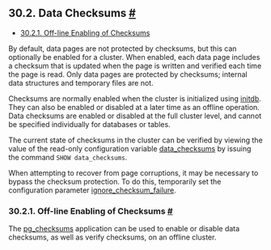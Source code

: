 ## 30.2. Data Checksums [#](#CHECKSUMS)

* [30.2.1. Off-line Enabling of Checksums](checksums#CHECKSUMS-OFFLINE-ENABLE-DISABLE)

By default, data pages are not protected by checksums, but this can optionally be enabled for a cluster. When enabled, each data page includes a checksum that is updated when the page is written and verified each time the page is read. Only data pages are protected by checksums; internal data structures and temporary files are not.

Checksums are normally enabled when the cluster is initialized using [initdb](app-initdb#APP-INITDB-DATA-CHECKSUMS). They can also be enabled or disabled at a later time as an offline operation. Data checksums are enabled or disabled at the full cluster level, and cannot be specified individually for databases or tables.

The current state of checksums in the cluster can be verified by viewing the value of the read-only configuration variable [data\_checksums](runtime-config-preset#GUC-DATA-CHECKSUMS) by issuing the command `SHOW data_checksums`.

When attempting to recover from page corruptions, it may be necessary to bypass the checksum protection. To do this, temporarily set the configuration parameter [ignore\_checksum\_failure](runtime-config-developer#GUC-IGNORE-CHECKSUM-FAILURE).

### 30.2.1. Off-line Enabling of Checksums [#](#CHECKSUMS-OFFLINE-ENABLE-DISABLE)

The [pg\_checksums](app-pgchecksums "pg_checksums") application can be used to enable or disable data checksums, as well as verify checksums, on an offline cluster.